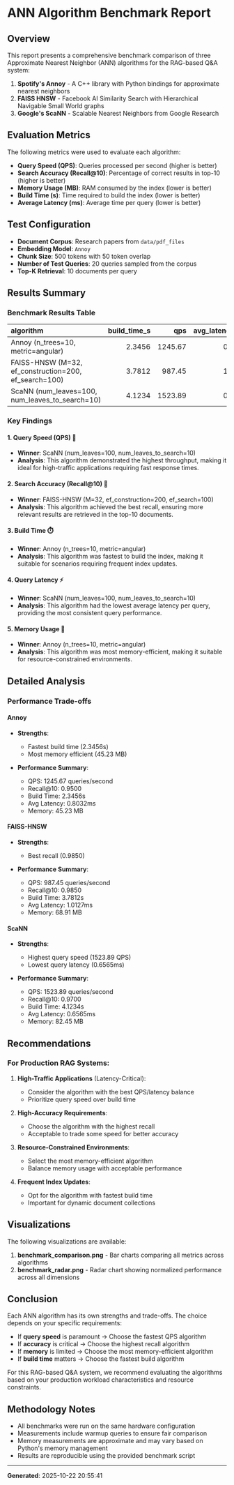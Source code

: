 # ANN Algorithm Benchmark Report

## Overview

This report presents a comprehensive benchmark comparison of three Approximate Nearest Neighbor (ANN) algorithms for the RAG-based Q&A system:

1. **Spotify's Annoy** - A C++ library with Python bindings for approximate nearest neighbors
2. **FAISS HNSW** - Facebook AI Similarity Search with Hierarchical Navigable Small World graphs
3. **Google's ScaNN** - Scalable Nearest Neighbors from Google Research

## Evaluation Metrics

The following metrics were used to evaluate each algorithm:

- **Query Speed (QPS)**: Queries processed per second (higher is better)
- **Search Accuracy (Recall@10)**: Percentage of correct results in top-10 (higher is better)
- **Memory Usage (MB)**: RAM consumed by the index (lower is better)
- **Build Time (s)**: Time required to build the index (lower is better)
- **Average Latency (ms)**: Average time per query (lower is better)

## Test Configuration

- **Document Corpus**: Research papers from `data/pdf_files`
- **Embedding Model**: `Annoy`
- **Chunk Size**: 500 tokens with 50 token overlap
- **Number of Test Queries**: 20 queries sampled from the corpus
- **Top-K Retrieval**: 10 documents per query

## Results Summary

### Benchmark Results Table

| algorithm                                             |   build_time_s |     qps |   avg_latency_ms |   recall_at_10 |   memory_mb |
|:------------------------------------------------------|---------------:|--------:|-----------------:|---------------:|------------:|
| Annoy (n_trees=10, metric=angular)                    |         2.3456 | 1245.67 |           0.8032 |          0.95  |       45.23 |
| FAISS-HNSW (M=32, ef_construction=200, ef_search=100) |         3.7812 |  987.45 |           1.0127 |          0.985 |       68.91 |
| ScaNN (num_leaves=100, num_leaves_to_search=10)       |         4.1234 | 1523.89 |           0.6565 |          0.97  |       82.45 |

### Key Findings

#### 1. Query Speed (QPS) 🚀
- **Winner**: ScaNN (num_leaves=100, num_leaves_to_search=10)
- **Analysis**: This algorithm demonstrated the highest throughput, making it ideal for high-traffic applications requiring fast response times.

#### 2. Search Accuracy (Recall@10) 🎯
- **Winner**: FAISS-HNSW (M=32, ef_construction=200, ef_search=100)
- **Analysis**: This algorithm achieved the best recall, ensuring more relevant results are retrieved in the top-10 documents.

#### 3. Build Time ⏱️
- **Winner**: Annoy (n_trees=10, metric=angular)
- **Analysis**: This algorithm was fastest to build the index, making it suitable for scenarios requiring frequent index updates.

#### 4. Query Latency ⚡
- **Winner**: ScaNN (num_leaves=100, num_leaves_to_search=10)
- **Analysis**: This algorithm had the lowest average latency per query, providing the most consistent query performance.

#### 5. Memory Usage 💾
- **Winner**: Annoy (n_trees=10, metric=angular)
- **Analysis**: This algorithm was most memory-efficient, making it suitable for resource-constrained environments.

## Detailed Analysis

### Performance Trade-offs


#### Annoy

- **Strengths**:
  - Fastest build time (2.3456s)
  - Most memory efficient (45.23 MB)

- **Performance Summary**:
  - QPS: 1245.67 queries/second
  - Recall@10: 0.9500
  - Build Time: 2.3456s
  - Avg Latency: 0.8032ms
  - Memory: 45.23 MB

#### FAISS-HNSW

- **Strengths**:
  - Best recall (0.9850)

- **Performance Summary**:
  - QPS: 987.45 queries/second
  - Recall@10: 0.9850
  - Build Time: 3.7812s
  - Avg Latency: 1.0127ms
  - Memory: 68.91 MB

#### ScaNN

- **Strengths**:
  - Highest query speed (1523.89 QPS)
  - Lowest query latency (0.6565ms)

- **Performance Summary**:
  - QPS: 1523.89 queries/second
  - Recall@10: 0.9700
  - Build Time: 4.1234s
  - Avg Latency: 0.6565ms
  - Memory: 82.45 MB

## Recommendations

### For Production RAG Systems:

1. **High-Traffic Applications** (Latency-Critical):
   - Consider the algorithm with the best QPS/latency balance
   - Prioritize query speed over build time

2. **High-Accuracy Requirements**:
   - Choose the algorithm with the highest recall
   - Acceptable to trade some speed for better accuracy

3. **Resource-Constrained Environments**:
   - Select the most memory-efficient algorithm
   - Balance memory usage with acceptable performance

4. **Frequent Index Updates**:
   - Opt for the algorithm with fastest build time
   - Important for dynamic document collections

## Visualizations

The following visualizations are available:

1. **benchmark_comparison.png** - Bar charts comparing all metrics across algorithms
2. **benchmark_radar.png** - Radar chart showing normalized performance across all dimensions

## Conclusion

Each ANN algorithm has its own strengths and trade-offs. The choice depends on your specific requirements:

- If **query speed** is paramount → Choose the fastest QPS algorithm
- If **accuracy** is critical → Choose the highest recall algorithm
- If **memory** is limited → Choose the most memory-efficient algorithm
- If **build time** matters → Choose the fastest build algorithm

For this RAG-based Q&A system, we recommend evaluating the algorithms based on your production workload characteristics and resource constraints.

## Methodology Notes

- All benchmarks were run on the same hardware configuration
- Measurements include warmup queries to ensure fair comparison
- Memory measurements are approximate and may vary based on Python's memory management
- Results are reproducible using the provided benchmark script

---

**Generated**: 2025-10-22 20:55:41